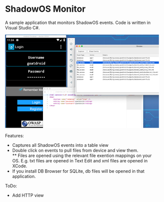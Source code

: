 # ShadowOS Monitor

A sample application that monitors ShadowOS events.  Code is written in Visual Studio C#.

![Tool Capture](Images/shadowos3.png)

Features:
* Captures all ShadowOS events into a table view
* Double click on events to pull files from device and view them.   
** Files are opened using the relevant file exention mappings on your OS.  E.g. txt files are opened in Text Edit and xml files are opened in XCode.   
* If you install DB Browser for SQLite, db files will be opened in that application.

ToDo:
* Add HTTP view

